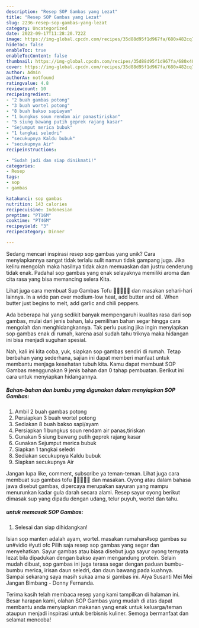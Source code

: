 ```yaml
---
description: "Resep SOP Gambas yang Lezat"
title: "Resep SOP Gambas yang Lezat"
slug: 2236-resep-sop-gambas-yang-lezat
category: Uncategorized
date: 2022-09-17T11:28:20.722Z
image: https://img-global.cpcdn.com/recipes/35d88d95f1d967fa/680x482cq70/sop-gambas-foto-resep-utama.jpg
hideToc: false
enableToc: true
enableTocContent: false
thumbnail: https://img-global.cpcdn.com/recipes/35d88d95f1d967fa/680x482cq70/sop-gambas-foto-resep-utama.jpg
cover: https://img-global.cpcdn.com/recipes/35d88d95f1d967fa/680x482cq70/sop-gambas-foto-resep-utama.jpg
author: Admin
authorAv: notfound
ratingvalue: 4.8
reviewcount: 10
recipeingredient:
- "2 buah gambas potong"
- "3 buah wortel potong"
- "8 buah bakso sapiayam"
- "1 bungkus soun rendam air panastiriskan"
- "5 siung bawang putih geprek rajang kasar"
- "Sejumput merica bubuk"
- "1 tangkai seledri"
- "secukupnya Kaldu bubuk"
- "secukupnya Air"
recipeinstructions:

- "Sudah jadi dan siap dinikmati!"
categories:
- Resep
tags:
- sop
- gambas

katakunci: sop gambas 
nutrition: 143 calories
recipecuisine: Indonesian
preptime: "PT16M"
cooktime: "PT46M"
recipeyield: "3"
recipecategory: Dinner

---
```





Sedang mencari inspirasi resep sop gambas yang unik? Cara menyiapkannya sangat tidak terlalu sulit namun tidak gampang juga. Jika keliru mengolah maka hasilnya tidak akan memuaskan dan justru cenderung tidak enak. Padahal sop gambas yang enak selayaknya memiliki aroma dan cita rasa yang bisa memancing selera Kita.





Lihat juga cara membuat Sup Gambas Tofu 🦐🦐🦐🦐🦐 dan masakan sehari-hari lainnya. In a wide pan over medium-low heat, add butter and oil. When butter just begins to melt, add garlic and chili peppers.

Ada beberapa hal yang sedikit banyak mempengaruhi kualitas rasa dari sop gambas, mulai dari jenis bahan, lalu pemilihan bahan segar hingga cara mengolah dan menghidangkannya. Tak perlu pusing jika ingin menyiapkan sop gambas enak di rumah, karena asal sudah tahu triknya maka hidangan ini bisa menjadi suguhan spesial.






Nah, kali ini kita coba, yuk, siapkan sop gambas sendiri di rumah. Tetap berbahan yang sederhana, sajian ini dapat memberi manfaat untuk membantu menjaga kesehatan tubuh kita. Kamu dapat membuat SOP Gambas menggunakan 9 jenis bahan dan 0 tahap pembuatan. Berikut ini cara untuk menyiapkan hidangannya.

<!--inarticleads1-->

##### Bahan-bahan dan bumbu yang digunakan dalam menyiapkan SOP Gambas:

1. Ambil 2 buah gambas potong
1. Persiapkan 3 buah wortel potong
1. Sediakan 8 buah bakso sapi/ayam
1. Persiapkan 1 bungkus soun rendam air panas,tiriskan
1. Gunakan 5 siung bawang putih geprek rajang kasar
1. Gunakan Sejumput merica bubuk
1. Siapkan 1 tangkai seledri
1. Sediakan secukupnya Kaldu bubuk
1. Siapkan secukupnya Air


Jangan lupa like, comment, subscribe ya teman-teman. Lihat juga cara membuat sup gambas tofu 🦐🦐🦐🦐🦐 dan masakan. Oyong atau dalam bahasa jawa disebut gambas, dipercaya merupakan sayuran yang mampu menurunkan kadar gula darah secara alami. Resep sayur oyong berikut dimasak sup yang dipadu dengan udang, telur puyuh, wortel dan tahu. 

<!--inarticleads2-->

#####  untuk memasak SOP Gambas:


1. Selesai dan siap dihidangkan!

Isian sop manten adalah ayam, wortel. masakan rumahan#sop gambas su un#vidio #yuti ofc Pilih saja resep sop gambas yang segar dan menyehatkan. Sayur gambas atau biasa disebut juga sayur oyong ternyata lezat bila dipadukan dengan bakso ayam mengandung protein. Selain mudah dibuat, sop gambas ini juga terasa segar dengan paduan bumbu-bumbu merica, irisan daun seledri, dan daun bawang pada kuahnya. Sampai sekarang saya masih sukaa ama si gambas ini. Aiya Susanti Mei Mei Jangan Bimbang - Donny Fernanda. 

Terima kasih telah membaca resep yang kami tampilkan di halaman ini. Besar harapan kami, olahan SOP Gambas yang mudah di atas dapat membantu anda menyiapkan makanan yang enak untuk keluarga/teman ataupun menjadi inspirasi untuk berbisnis kuliner. Semoga bermanfaat dan selamat mencoba!
